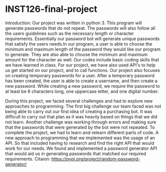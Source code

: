 # INST126-final-project
Introduction:
	Our project was written in python 3. This program will generate passwords that do not repeat. The passwords will also follow all the users guidelines such as the necessary length or character requirements. Essentially our password bot will generate unique passwords that satisfy the users needs.In our program, a user is able to choose the minimum and maximum length of the password they would like our program to generate. They are also able to choose the minimum and maximum amount for the character as well. Our codes include basic coding skills that we have learned in class. For our project, we have also used API's to help us get started on our project, and to call functions. Our project also focuses on creating temporary passwords for a user. After a temporary password has been created, the user is able to create a username, and then create a new password. While creating a new password, we require the password to at least be 6 characters long, one uppercase letter, and one digital number.

During this project, we faced several challenges and had to explore new approaches to programming. The first big challenge our team faced was not being able to carry out our first idea of creating a purchasing bot. It was difficult to carry out that plan as it was heavily based on things that we did not learn. Another challenge was working through errors and making sure that the passwords that were generated by the bot were not repeated. To complete the project, we had to learn and relearn different parts of code. A new approach to programming that we implemented was the usage of an API. So that included having to research and find the right API that would work for our needs. We found and implemented a password generator API that would aid us in generating passwords that matched our required requirements. 
Citaion: https://pypi.org/project/random-password-generator/
